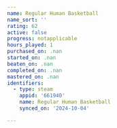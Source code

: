 ```yaml
---
name: Regular Human Basketball
name_sort: ''
rating: 62
active: false
progress: notapplicable
hours_played: 1
purchased_on: .nan
started_on: .nan
beaten_on: .nan
completed_on: .nan
mastered_on: .nan
identifiers:
  - type: steam
    appid: '661940'
    name: Regular Human Basketball
    synced_on: '2024-10-04'

---
```

